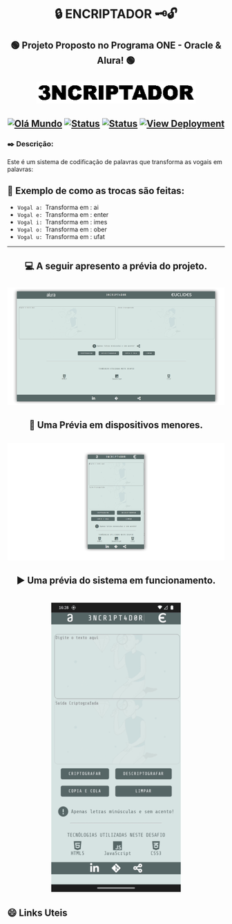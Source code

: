 # <div align="center">:lock: ENCRIPTADOR :old_key::unlock:</div>
 
## <div align="center">:green_circle: Projeto Proposto no Programa ONE - Oracle & Alura! :green_circle:</div>

[ <div align="center"> ![Capa](img/banner.gif)](https://github.com/euclides981/criptografia#readme) </div>
---
[<div align="center">![Olá Mundo](https://shields.io/badge/Olá-Mundo-blue)](https://github.com/euclides981/criptografia#readme) 
[![Status](https://shields.io/badge/STATUS-V%200.1%20Concluído-green)](https://github.com/euclides981/criptografia#readme) 
[![Status](https://shields.io/badge/Tecnologias%20Utilizadas-|%20HTML%205%20|%20CSS%203%20|%20JavaScript%20|-orange)](https://github.com/euclides981/criptografia#readme) 
[![View Deployment](https://shields.io/badge/View-Deployment-yellow.svg)](https://euclides981.github.io/criptografia) </div>
---
### :black_nib: Descrição:

Este é um sistema de codificação de palavras que transforma as vogais em palavras:

## :arrows_counterclockwise: Exemplo de como as trocas são feitas:

- `Vogal a: `Transforma em : ai
- `Vogal e: `Transforma em : enter
- `Vogal i: `Transforma em : imes
- `Vogal o: `Transforma em : ober
- `Vogal u: `Transforma em : ufat
---
##  <div align="center">:computer: A seguir apresento a prévia do projeto.</div>
[![Prévia do Projeto](img/previa.png)](https://github.com/euclides981/criptografia#readme)
---
##  <div align="center">:iphone: Uma Prévia em dispositivos menores.</div>
[![Prévia do Projeto](img/previa_mobile.png)](https://github.com/euclides981/criptografia#readme)
---
##  <div align="center">:arrow_forward: Uma prévia do sistema em funcionamento.</div>
<h1 align="center"><a href="https://github.com/euclides981/criptografia#readme"><img src="img/previa.gif" width="300" alt="Docusaurus"></a></h1>

## :smile: Links Uteis
